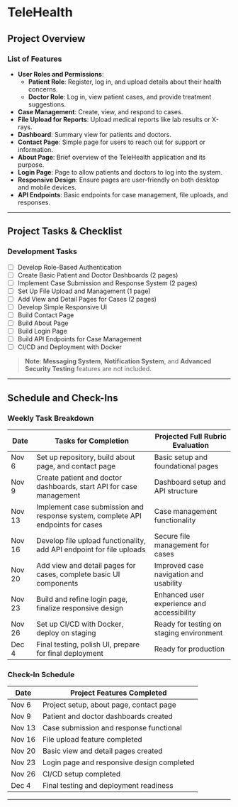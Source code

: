 # TeleHealth

## Project Overview

### List of Features
- **User Roles and Permissions**:
  - **Patient Role**: Register, log in, and upload details about their health concerns.
  - **Doctor Role**: Log in, view patient cases, and provide treatment suggestions.
- **Case Management**: Create, view, and respond to cases.
- **File Upload for Reports**: Upload medical reports like lab results or X-rays.
- **Dashboard**: Summary view for patients and doctors.
- **Contact Page**: Simple page for users to reach out for support or information.
- **About Page**: Brief overview of the TeleHealth application and its purpose.
- **Login Page**: Page to allow patients and doctors to log into the system.
- **Responsive Design**: Ensure pages are user-friendly on both desktop and mobile devices.
- **API Endpoints**: Basic endpoints for case management, file uploads, and responses.

---

## Project Tasks & Checklist

### Development Tasks
- [ ] Develop Role-Based Authentication
- [ ] Create Basic Patient and Doctor Dashboards (2 pages)
- [ ] Implement Case Submission and Response System (2 pages)
- [ ] Set Up File Upload and Management (1 page)
- [ ] Add View and Detail Pages for Cases (2 pages)
- [ ] Develop Simple Responsive UI
- [ ] Build Contact Page
- [ ] Build About Page
- [ ] Build Login Page
- [ ] Build API Endpoints for Case Management
- [ ] CI/CD and Deployment with Docker

> **Note**: **Messaging System**, **Notification System**, and **Advanced Security Testing** features are not included.

---

## Schedule and Check-Ins

### Weekly Task Breakdown

| Date     | Tasks for Completion                                                                                     | Projected Full Rubric Evaluation              |
|----------|----------------------------------------------------------------------------------------------------------|-----------------------------------------------|
| Nov 6    | Set up repository, build about page, and contact page                                                     | Basic setup and foundational pages            |
| Nov 9    | Create patient and doctor dashboards, start API for case management                                       | Dashboard setup and API structure             |
| Nov 13   | Implement case submission and response system, complete API endpoints for cases                           | Case management functionality                 |
| Nov 16   | Develop file upload functionality, add API endpoint for file uploads                                      | Secure file management for cases              |
| Nov 20   | Add view and detail pages for cases, complete basic UI components                                         | Improved case navigation and usability        |
| Nov 23   | Build and refine login page, finalize responsive design                                                   | Enhanced user experience and accessibility    |
| Nov 26   | Set up CI/CD with Docker, deploy on staging                                                              | Ready for testing on staging environment      |
| Dec 4    | Final testing, polish UI, prepare for final deployment                                                    | Ready for production                          |

### Check-In Schedule

| Date  | Project Features Completed                |
|-------|-------------------------------------------|
| Nov 6 | Project setup, about page, contact page   |
| Nov 9 | Patient and doctor dashboards created     |
| Nov 13| Case submission and response functional   |
| Nov 16| File upload feature completed             |
| Nov 20| Basic view and detail pages created       |
| Nov 23| Login page and responsive design completed|
| Nov 26| CI/CD setup completed                     |
| Dec 4 | Final testing and deployment readiness    |

---
